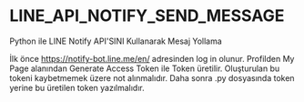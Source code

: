 # LINE_API_NOTIFY_SEND_MESSAGE
Python ile LINE Notify API'SINI Kullanarak Mesaj Yollama

İlk önce https://notify-bot.line.me/en/ adresinden log in olunur. Profilden My Page alanından Generate Access Token ile Token üretilir. Oluşturulan bu tokeni kaybetmemek üzere not alınmalıdır. Daha sonra .py dosyasında token yerine bu üretilen token yazılmalıdır.
